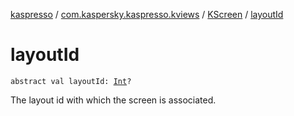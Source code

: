 [kaspresso](../../index.md) / [com.kaspersky.kaspresso.kviews](../index.md) / [KScreen](index.md) / [layoutId](./layout-id.md)

# layoutId

`abstract val layoutId: `[`Int`](https://kotlinlang.org/api/latest/jvm/stdlib/kotlin/-int/index.html)`?`

The layout id with which the screen is associated.

